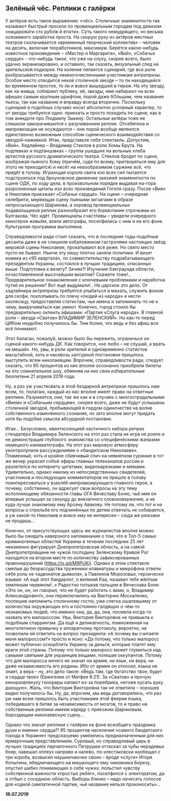 ## **Зелёный чёс. Реплики с галёрки**

У актёров есть такое выражение: «чёс». Столичные знаменитости так называют быстрый проскок по провинциальным городам под девизом «нацарювати сто рублів й втікти». Суть такого немудрящего, но весьма осязаемого заработка проста. На скорую руку из актёров местных театров сколачивается «временный творческий коллектив» - человек на десять, включая техработников, максимум. Берётся какое-нибудь известное произведение – «Мастер и Маргарита», «Вий», «Собачье  сердце» - что-нибудь такое, что уже на слуху, скорее всего, было удачно экранизировано, и оставило, так сказать, визуальный след на зрительской подкорке. На коленке ляпается сценарий, где все роли разбрасываются между немногочисленными участникам антрепризы.  Особое место отводится некой столичной звезде – то ли находящейся во временном простое, то ли и вовсе вышедшей в тираж. На эту звезду, как на живца, собирают публику, её, звезды, имя набирают на всех афишах самым крупным шрифтом, порой даже бОльшим, чем название пьесы, так как название и вправду всегда вторично. Поскольку сценарий в подобных случаях носит абсолютно условный характер, то от звезды требуется одно: приехать и просто походить по сцене, как в том анекдоте про Людмилу Зыкину. Остальные актёры тоже не слишком заморачиваются с разучиванием реплик. Отсебятина и импровизация не осуждаются – они порой вообще являются единственно возможным способом сценического взаимодействия со звездой-наживкой. Итак, представьте себе спектакль. Допустим, «Вий». Хедлайнер – Владимир Стеклов в роли Хомы Брута. На подпевках и подтанцовках – группа ушедших на вольные хлеба артистов русского драматического театра. Стеклов бродит по сцене, изображая пьяного Хому (причём, судя по всему, притворяться ему для этого не приходится) и несёт на невообразимом суржике всё, что придёт в голову. Играющая короля свита изо всех сил пытается подстроиться под броуновское движение заезжей знаменитости по сцене ОДК, по ходу дела, в произвольном порядке выдавая на-гора разрозненные цитаты изо всех произведений Гоголя сразу. После «Вия» в Николаев приезжает «Собачье сердце». На сцене – очередная селебрити, меряющая сцену пьяными зигзагами в образе непросыхающего Шарикова, а хоровод провинциальных подавальщиков реплик разнообразит его бормотание строчками из Булгакова. Чёс идёт. Провинциалы счастливы – увидели очередного киногероя живьём, взяли автографы, поселфились с ним и на его фоне. Культурная программа выполнена.

Справедливости ради стоит сказать, что в последние годы подобные десанты даже в не слишком избалованном гастролями настоящих звёзд мировой сцены Николаеве, прокатывают всё реже. Но свято место пусто не бывает. Нынче эту нишу плотно заняли политики. И визит комика из «95 квартала», по совместительству подрабатывающего президентом Украины, состоялся в лучших традициях, описанных выше. Подготовка к визиту? Зачем?! Изучение бэкграунда области, осчастливленной высочайшим визитом? Скажете тоже!.. Предварительное ознакомление с ключевыми проблемами и наработка путей их решения? Вот ещё выдумали!.. Не царское это дело. От хэдлайнера антрепризы требуется улыбаться и махать, служить фоном для селфи, похлопывать по плечу «людей из народа» и нести околесицу, предоставляя статистам, чьи имена и запоминать-то не к чему, выкручиваться как умеют. Конечно, город стоило бы предварительно оклеить афишами: «Партия «Слуга народа». В главной роли – звезда «Сватов» ВЛАДИМИР ЗЕЛЕНСКИЙ». Но как-то перед ЦИКом неудобно получилось бы. Тем более, что ведь и без афиш все всё понимают. 

Этот балаган, пожалуй, можно было бы пережить, ограничься он сценой какого-нибудь ДК. Как говорится, «не любо – не слушай, а врать не мешай». Но, увы, в роли зрителей и одновременно статистов масштабной, хоть и насквозь халтурной постановки пришлось выступить всем николаевцам. Впрочем, справедливости ради, следует сказать, что 85 процентов из них вполне осознанно приобрели билеты на это сомнительное шоу, обменяв на них свои избирательные бюллетени 21 апреля 2019 года. 

Ну, а раз уж участвовать в этой бездарной антрепризе пришлось нам всем, то, полагаю, каждый из нас вполне имеет право на ответные реплики. Разумеется, они, так же как и в случаях с многострадальными «Вием» и «Собачьим сердцем», скорее всего, даже не будут услышаны столичной звездой, пребывающей в гордом одиночестве на волне собственного изменённого сознания, но зато вполне могут придать хотя бы подобие смысла абсурдной постановке.

Итак… Безусловно, квинтэссенцией хаотичного набора реприз стендапера Владимира Зеленского на этот раз стала не игра не рояле и не демонстрация глубокого знакомства со специфическими жанрами немецкого кинематографа. На этот раз мировую атмосферу уконтропупили рассуждениями о «бандитском Николаеве». Пламенный, хоть и крайне сбивчивый спич на невнятном суржике в тот же вечер украсил собой эфиры главных телеканалов россии и разлетелся по интернету цитатами, видеонарезками и мемами. Удивительно, однако никому из непосредственных свидетелей, участников и последующих комментаторов не пришло в голову поинтересоваться у взахлёб импровизирующего главного героя, а почему, собственно, он адресует свои вопросы на эту тему исполняющему обязанности главы ОГА Вячеславу Боню, чьё имя он впервые услышал за секунду до внезапного словоизвержения, а не куда лучше знакомому ему Арсену Авакову. Не потому ли, что тот и на вопросы о стрельбе его подчинённых по детям отвечать не собирается, а уж какой-то Николаев и вовсе ему не интересен – сюда же рюкзаки не продашь… 

Конечно, от присутствующих здесь же журналистов вполне можно было бы ожидать каверзного напоминания о том, что в Топ-5 самых криминогенных областей Украины в течение последних 25 лет неизменно фигурирует Днепропетровская область, а на самой Днепропетровщине не чужой господину Зеленскому Кривой Рог находится на втором месте по количеству зафиксированных правонарушений (https://is.gd/M9PUKi). Однако в этом спектакле смелые до безрассудства труженики клавиатуры и микрофона отвели себе роль не «адвокатов дьявола», а Павликов Морозовых, героически взывая: «А ещё этот бандарлог, о великий Каа, называл тебя жёлтым земляным червяком!..» Радостно потыкав пальцем в Вячеслава Боня: «Это он, он, он говорил, что не будет работать с вами, о, Владимир Александрович!», они переключились на Викторию Москаленко, поспешив напомнить столичному гостю, уже слегка ошалевшему от количества окружающих его и постоянно галдящих о чём-то незнакомых людей, что именно она, да, да, она, посмела когда-то назвать его малороссом. Увы, Виктория Викторовна не привыкла к подобным спаррингам. Да ещё и деликатность, помноженная на многолетнюю привычку к аппаратному протоколу, вероятно, не позволили ей ответить на вопрос президента: «А почему вы считаете меня малороссом?» просто и ясно: «Да потому, что только малоросс может публично оскорблять Украину за деньги, которые платят ему враги этой страны. Потому что только малоросс может глумиться над самыми святыми для украинцев вещами, потешая оккупантов. Потому что для малоросса ничего не значат ни армия, ни язык, ни вера, ни даже независимость его родины. Ибо от армии он откосил, языка не знает, а вера – ну, это дело такое: «Ведь там, где богатство твое, будет и сердце твое» (Евангелие от Матфея 6:21). За «Сватов» и прочую киноразвлекуху гонорары капают из-за поребрика, негоже кусать руку дающую». Жаль, что Виктория Викторовна так не ответила – хорошее видео получилось бы. Ну, да, впрочем, мы ведь договорились, что раз уж нам всем пришлось быть участниками этой феерии языка, победившего в битве за независимость от мозгов, то и право на собственные реплики имеем наряду с приезжим Шариковым, бороздящим николаевскую сцену...

Однако что значат реплики с галёрки на фоне всеобщего праздника души и именин сердца?! 85 процентов населения «самого бандитского города в Украине» предсказуемо умилились предназначенным для них ярмарочным представлением. Суровый, но справедливый царь в лучших традициях перчаточного Петрушки оттаскал за чубы нерадивых бояр, навешал оплеух направо и налево, по-хлестаковски наобещал с три короба, возвысил наушничаючих своих – вроде «слуги» Игоря Копытина, ябедничающего на мешающего ему чиновника Березу, опустил шибко понимающих о себе чужих, польстил чувству собственной важности «простых ребят», поселфился с электоратом, да и отбыл с соседнюю область. Выборы близко – надо начесать голосов для «одной симпатичной партии, чьё название нельзя произносить»…

***18.07.2019***